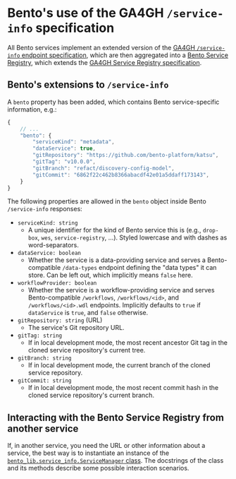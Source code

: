 # Bento's use of the GA4GH `/service-info` specification

All Bento services implement an extended version of the 
[GA4GH `/service-info` endpoint specification](https://github.com/ga4gh-discovery/ga4gh-service-info/blob/develop/service-info.yaml),
which are then aggregated into a [Bento Service Registry](https://github.com/bento-platform/bento_service_registry),
which extends the 
[GA4GH Service Registry specification](https://github.com/ga4gh-discovery/ga4gh-service-registry/blob/develop/service-registry.yaml).


## Bento's extensions to `/service-info`

A `bento` property has been added, which contains Bento service-specific information, e.g.:

```js
{
    // ...
    "bento": {
        "serviceKind": "metadata",
        "dataService": true,
        "gitRepository": "https://github.com/bento-platform/katsu",
        "gitTag": "v10.0.0",
        "gitBranch": "refact/discovery-config-model",
        "gitCommit": "6862f22c462b8366abacdf42e01a5ddaff173143",
    }
}
```

The following properties are allowed in the `bento` object inside Bento `/service-info` responses:

* `serviceKind: string`
  * A unique identifier for the kind of Bento service this is (e.g., `drop-box`, `wes`, `service-registry`, ...). 
    Styled lowercase and with dashes as word-separators.
* `dataService: boolean`
  * Whether the service is a data-providing service and serves a Bento-compatible `/data-types` endpoint defining the
    "data types" it can store. Can be left out, which implicitly means `false` here.
* `workflowProvider: boolean`
  * Whether the service is a workflow-providing service and serves Bento-compatible `/workflows`, `/workflows/<id>`, and
    `/workflows/<id>.wdl` endpoints. Implicitly defaults to `true` if `dataService` is `true`, and `false` otherwise.
* `gitRepository: string` (URL)
  * The service's Git repository URL.
* `gitTag: string`
  * If in local development mode, the most recent ancestor Git tag in the cloned service repository's current tree.
* `gitBranch: string`
  * If in local development mode, the current branch of the cloned service repository.
* `gitCommit: string`
  * If in local development mode, the most recent commit hash in the cloned service repository's current branch.


## Interacting with the Bento Service Registry from another service

If, in another service, you need the URL or other information about a service, the best way is to instantiate an 
instance of the [`bento_lib.service_info.ServiceManager` class](../../bento_lib/service_info/manager.py). The docstrings
of the class and its methods describe some possible interaction scenarios.
